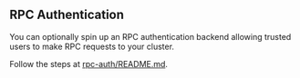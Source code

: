 ## RPC Authentication

You can optionally spin up an RPC authentication backend allowing trusted users to make RPC requests to your cluster.

Follow the steps at [rpc-auth/README.md](https://github.com/mavryk-network/mavryk-k8s/blob/master/rpc-auth/README.md).
